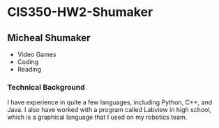 # CIS350-HW2-Shumaker
## Micheal Shumaker
* Video Games
* Coding
* Reading
### Technical Background 
I have experience in quite a few languages, including Python, C++, and Java. I also have worked with
a program called Labview in high school, which is a graphical language that I used on my robotics
team.
